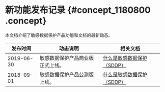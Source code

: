 # 新功能发布记录 {#concept_1180800 .concept}

本文档介绍了敏感数据保护产品功能和文档的最新动态。

|发布时间|动态说明|相关文档|
|----|----|----|
|2019-06-30|敏感数据保护产品商业版正式上线。|[什么是敏感数据保护（SDDP）](../../../../cn.zh-CN/产品简介/什么是敏感数据保护（SDDP）.md#)|
|2018-09-01|敏感数据保护产品公测版上线。|[什么是敏感数据保护（SDDP）](../../../../cn.zh-CN/产品简介/什么是敏感数据保护（SDDP）.md#)|


